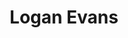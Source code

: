 ---
layout: employee
skillsid: 11
title: 'Logan Evans'
permalink: /employees/:title 
location: 'Denver'
position: 'Loan Officer'
availability: 66
internal: false
categories: 
- employees
phoneNumber: 555-555-5555
email: email@gmail.com
manage: false
---